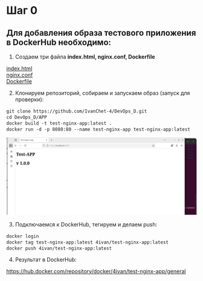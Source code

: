 # Шаг 0
## Для добавления образа тестового приложения в DockerHub необходимо:

1. Создаем три файла <b> index.html, nginx.conf, Dockerfile </b> <br>

[index.html](https://github.com/IvanChet-4/DevOps_D/blob/main/APP%20/index.html) <br>
[nginx.conf](https://github.com/IvanChet-4/DevOps_D/blob/main/APP%20/nginx.conf) <br>
[Dockerfile](https://github.com/IvanChet-4/DevOps_D/blob/main/APP%20/Dockerfile) <br>

2.  Клонируем репозиторий, собираем и запускаем образ (запуск для проверки): <br>

```
git clone https://github.com/IvanChet-4/DevOps_D.git
cd DevOps_D/APP
docker build -t test-nginx-app:latest .
docker run -d -p 8080:80 --name test-nginx-app test-nginx-app:latest
```

![Проверка приложения после запуска образа](https://github.com/IvanChet-4/DevOps_D/blob/main/images/app/1-1.jpg)

3. Подключаемся к DockerHub, тегируем и делаем push: <br>

```
docker login
docker tag test-nginx-app:latest 4ivan/test-nginx-app:latest
docker push 4ivan/test-nginx-app:latest
```

4. Результат в DockerHub:  <br>

<https://hub.docker.com/repository/docker/4ivan/test-nginx-app/general>
